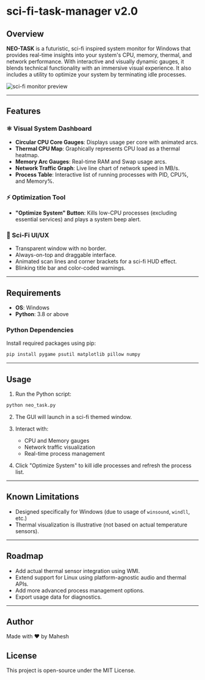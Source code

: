# sci-fi-task-manager v2.0

## Overview

**NEO-TASK** is a futuristic, sci-fi inspired system monitor for Windows that provides real-time insights into your system's CPU, memory, thermal, and network performance. With interactive and visually dynamic gauges, it blends technical functionality with an immersive visual experience. It also includes a utility to optimize your system by terminating idle processes.

![sci-fi monitor preview](screenshot.png)

---

## Features

### ⚛ Visual System Dashboard

* **Circular CPU Core Gauges**: Displays usage per core with animated arcs.
* **Thermal CPU Map**: Graphically represents CPU load as a thermal heatmap.
* **Memory Arc Gauges**: Real-time RAM and Swap usage arcs.
* **Network Traffic Graph**: Live line chart of network speed in MB/s.
* **Process Table**: Interactive list of running processes with PID, CPU%, and Memory%.

### ⚡ Optimization Tool

* **"Optimize System" Button**: Kills low-CPU processes (excluding essential services) and plays a system beep alert.

### 🔎 Sci-Fi UI/UX

* Transparent window with no border.
* Always-on-top and draggable interface.
* Animated scan lines and corner brackets for a sci-fi HUD effect.
* Blinking title bar and color-coded warnings.

---

## Requirements

* **OS**: Windows
* **Python**: 3.8 or above

### Python Dependencies

Install required packages using pip:

```bash
pip install pygame psutil matplotlib pillow numpy
```

---

## Usage

1. Run the Python script:

```bash
python neo_task.py
```

2. The GUI will launch in a sci-fi themed window.
3. Interact with:

   * CPU and Memory gauges
   * Network traffic visualization
   * Real-time process management
4. Click "Optimize System" to kill idle processes and refresh the process list.

---

## Known Limitations

* Designed specifically for Windows (due to usage of `winsound`, `windll`, etc.)
* Thermal visualization is illustrative (not based on actual temperature sensors).

---

## Roadmap

* Add actual thermal sensor integration using WMI.
* Extend support for Linux using platform-agnostic audio and thermal APIs.
* Add more advanced process management options.
* Export usage data for diagnostics.

---

## Author

Made with ❤ by Mahesh

## License

This project is open-source under the MIT License.
